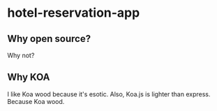 # hotel-reservation-app

## Why open source?
Why not?

## Why KOA
I like Koa wood because it's esotic.
Also, Koa.js is lighter than express. Because Koa wood.
